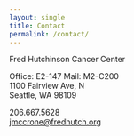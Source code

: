 ```yaml
---
layout: single
title: Contact
permalink: /contact/
---
```


Fred Hutchinson Cancer Center

Office: E2-147
Mail: M2-C200  
1100 Fairview Ave, N  
Seattle, WA 98109

206.667.5628  
jmccrone@fredhutch.org

